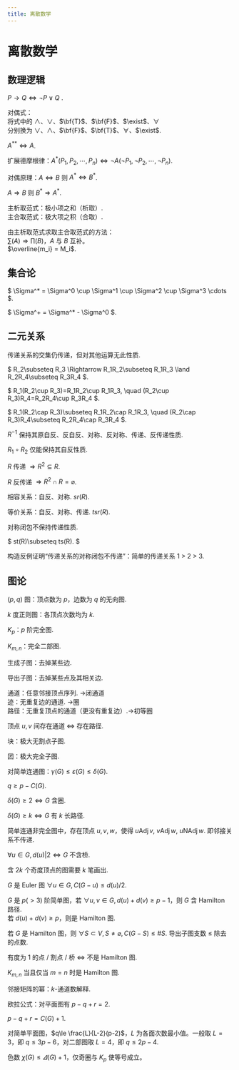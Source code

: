 ```yaml
---
title: 离散数学
---
```


# 离散数学

## 数理逻辑

$P\rightarrow Q \Leftrightarrow \lnot P \lor Q$ .

对偶式：  
将式中的 $\land$、$\lor$、$\bf{T}$、$\bf{F}$、$\exist$、$\forall$   
分别换为 $\lor$、$\land$、$\bf{F}$、$\bf{T}$、$\forall$、$\exist$.

$A^{**}\Leftrightarrow A$.

扩展德摩根律：$A^*(P_1, P_2, \cdots, P_n) \Leftrightarrow \lnot A(\lnot P_1, \lnot P_2, \cdots, \lnot P_n)$.

对偶原理：$A\Leftrightarrow B$ 则 $A^* \Leftrightarrow B^*$.

$A\Rightarrow B$ 则 $B^* \Rightarrow A^*$.

主析取范式：极小项之和（析取）.  
主合取范式：极大项之积（合取）.

由主析取范式求取主合取范式的方法：  
$\sum (A) \Rightarrow \prod(B)$，$A$ 与 $B$ 互补。  
$\overline{m_i} = M_i$.

## 集合论

$
\Sigma^* = \Sigma^0 \cup \Sigma^1 \cup \Sigma^2 \cup \Sigma^3 \cdots
$.

$
\Sigma^+ = \Sigma^* - \Sigma^0
$.

## 二元关系

传递关系的交集仍传递，但对其他运算无此性质.

$
R_2\subseteq R_3 \Rightarrow R_1R_2\subseteq R_1R_3 \land R_2R_4\subseteq R_3R_4 
$.

$
R_1(R_2\cup R_3)=R_1R_2\cup R_1R_3, \quad (R_2\cup R_3)R_4=R_2R_4\cup R_3R_4
$.

$
R_1(R_2\cap R_3)\subseteq R_1R_2\cap R_1R_3, \quad (R_2\cap R_3)R_4\subseteq R_2R_4\cap R_3R_4
$.

$R^{-1}$ 保持其原自反、反自反、对称、反对称、传递、反传递性质.

$R_1\circ R_2$ 仅能保持其自反性质.

$R$ 传递 $\Rightarrow R^2\subseteq R$.

$R$ 反传递 $\Rightarrow R^2\cap R=\varnothing$.

相容关系：自反、对称. $sr(R)$.

等价关系：自反、对称、传递. $tsr(R)$.

对称闭包不保持传递性质.

$
st(R)\subseteq ts(R).
$

构造反例证明“传递关系的对称闭包不传递”：简单的传递关系 1 > 2 > 3.

## 图论

$(p, q)$ 图：顶点数为 $p$，边数为 $q$ 的无向图. 

$k$ 度正则图：各顶点次数均为 $k$.

$K_p$：$p$ 阶完全图.

$K_{m,n}$：完全二部图.

生成子图：去掉某些边.

导出子图：去掉某些点及其相关边.

通道：任意邻接顶点序列. ->闭通道  
迹：无重复边的通道. ->圈  
路径：无重复顶点的通道（更没有重复边）.->初等圈  

顶点 $u, v$ 间存在通道 $\Leftrightarrow$ 存在路径.

块：极大无割点子图.

团：极大完全子图.

对简单连通图：$\gamma(G)\le\varepsilon(G)\le\delta(G)$.

$q \ge p - C(G)$.

$\delta(G)\ge2 \Leftrightarrow G$ 含圈.

$\delta(G)\ge k\Leftrightarrow G$ 有 $k$ 长路径.

简单连通非完全图中，存在顶点 $u, v, w$，使得 $u\operatorname{Adj}v$, $v\operatorname{Adj}w$, $u\operatorname{NAdj}w$. 即邻接关系不传递.

$\forall u\in G, d(u) \vert 2 \Leftrightarrow G$ 不含桥.

含 $2k$ 个奇度顶点的图需要 $k$ 笔画出.

$G$ 是 Euler 图 $\forall u \in G, C(G-u)\le d(u)/2$. 

$G$ 是 $p (>3)$ 阶简单图，若 $\forall u, v \in G, d(u) + d(v) \ge p-1$，则 $G$ 含 Hamilton 路径.  
若 $d(u) + d(v) \ge p$，则是 Hamilton 图.

若 $G$ 是 Hamilton 图，则 $\forall S \subset V, S\ne\varnothing, C(G-S) \le \#S$. 导出子图支数 $\le$ 除去的点数.

有度为 1 的点 / 割点 / 桥 $\Leftrightarrow$ 不是 Hamilton 图.

$K_{m, n}$ 当且仅当 $m=n$ 时是 Hamilton 图.

邻接矩阵的幂：$k$-通道数解释.

欧拉公式：对平面图有 $p-q+r=2$.

$p-q+r=C(G)+1$.

对简单平面图，$q\le \frac{L}{L-2}(p-2)$，$L$ 为各面次数最小值。一般取 $L = 3$，即 $q\le 3p-6$，对二部图取 $L = 4$，即 $q\le 2p-4$.

色数 $\chi(G) \le \varDelta(G)+1$，仅奇圈与 $K_p$ 使等号成立。
